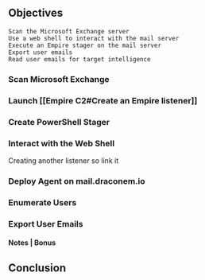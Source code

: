 
## Objectives

    Scan the Microsoft Exchange server
    Use a web shell to interact with the mail server
    Execute an Empire stager on the mail server
    Export user emails
    Read user emails for target intelligence

### Scan Microsoft Exchange


### Launch [[Empire C2#Create an Empire listener]] 


### Create PowerShell Stager


### Interact with the Web Shell

Creating another listener so link it 

### Deploy Agent on mail.draconem.io


### Enumerate Users


### Export User Emails


#### Notes | Bonus


## Conclusion